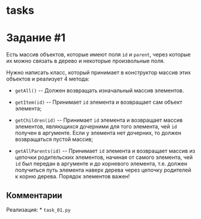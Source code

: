 # tasks

Задание #1
==========

Есть массив объектов, которые имеют поля `id` и `parent`, через которые их можно связать
в дерево и некоторые произвольные поля.

Нужно написать класс, который принимает в конструктор массив этих объектов и реализует 4 метода:

- `getAll()` -- Должен возвращать изначальный массив элементов.

- `getItem(id)` -- Принимает `id` элемента и возвращает сам объект элемента;

- `getChildren(id)` -- Принимает `id` элемента и возвращает массив элементов, являющихся дочерними для того элемента,
  чей `id` получен в аргументе. Если у элемента нет дочерних, то должен возвращаться пустой массив;

- `getAllParents(id)` -- Принимает `id` элемента и возвращает массив из цепочки родительских элементов,
  начиная от самого элемента, чей `id` был передан в аргументе и до корневого элемента,
  т.е. должен получиться путь элемента наверх дерева через цепочку родителей к корню дерева.
  Порядок элементов важен!

Комментарии
-----------

Реализация:
	* `task_01.py`
